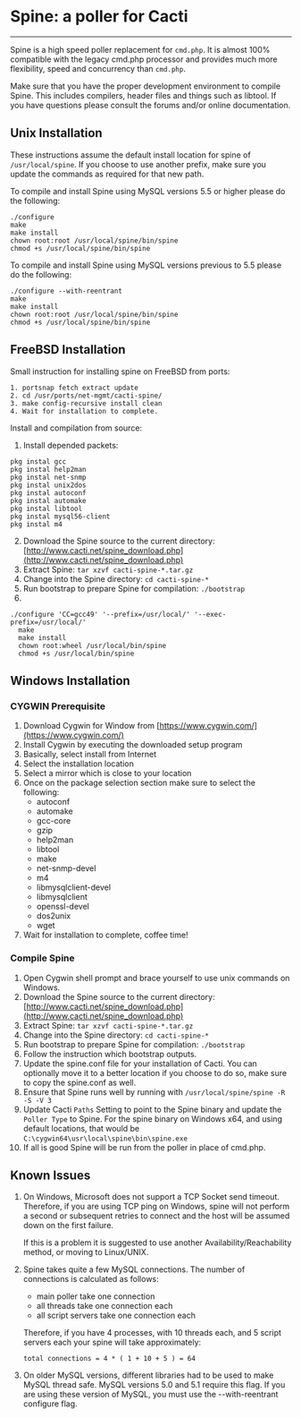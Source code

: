 # Spine: a poller for Cacti
---------------------------
Spine is a high speed poller replacement for `cmd.php`. It is almost 100%
compatible with the legacy cmd.php processor and provides much more
flexibility, speed and concurrency than `cmd.php`.

Make sure that you have the proper development environment to compile Spine.
This includes compilers, header files and things such as libtool. If you
have questions please consult the forums and/or online documentation.

## Unix Installation

These instructions assume the default install location for spine
of `/usr/local/spine`. If you choose to use another prefix, make
sure you update the commands as required for that new path.

To compile and install Spine using MySQL versions 5.5 or higher
please do the following:

```
./configure
make
make install
chown root:root /usr/local/spine/bin/spine
chmod +s /usr/local/spine/bin/spine
```

To compile and install Spine using MySQL versions previous to 5.5
please do the following:

```
./configure --with-reentrant
make
make install
chown root:root /usr/local/spine/bin/spine
chmod +s /usr/local/spine/bin/spine
```
## FreeBSD Installation
Small instruction for installing spine on FreeBSD from ports:
```
1. portsnap fetch extract update
2. cd /usr/ports/net-mgmt/cacti-spine/
3. make config-recursive install clean
4. Wait for installation to complete.
```
Install and compilation from source:
1. Install depended packets:
```
pkg instal gcc
pkg instal help2man
pkg instal net-snmp
pkg instal unix2dos
pkg instal autoconf
pkg instal automake
pkg instal libtool
pkg instal mysql56-client
pkg instal m4
```
2. Download the Spine source to the current directory:
	[http://www.cacti.net/spine_download.php](http://www.cacti.net/spine_download.php)
3. Extract Spine:
	`tar xzvf cacti-spine-*.tar.gz`
4. Change into the Spine directory:
	`cd cacti-spine-*`
5. Run bootstrap to prepare Spine for compilation:
	`./bootstrap`
6.  
```
./configure 'CC=gcc49' '--prefix=/usr/local/' '--exec-prefix=/usr/local/'
  make
  make install
  chown root:wheel /usr/local/bin/spine
  chmod +s /usr/local/bin/spine
```

## Windows Installation

### CYGWIN Prerequisite

1. Download Cygwin for Window from [https://www.cygwin.com/](https://www.cygwin.com/)
2. Install Cygwin by executing the downloaded setup program
3. Basically, select install from Internet
4. Select the installation location
5. Select a mirror which is close to your location
6. Once on the package selection section make sure to select the following:
	* autoconf
	* automake
	* gcc-core
	* gzip
	* help2man
	* libtool
	* make
	* net-snmp-devel
	* m4
	* libmysqlclient-devel
	* libmysqlclient
	* openssl-devel
	* dos2unix
	* wget
7. Wait for installation to complete, coffee time!

### Compile Spine

1. Open Cygwin shell prompt and brace yourself to use unix commands on Windows.
2. Download the Spine source to the current directory:
	[http://www.cacti.net/spine_download.php](http://www.cacti.net/spine_download.php)
3. Extract Spine:
	`tar xzvf cacti-spine-*.tar.gz`
4. Change into the Spine directory:
	`cd cacti-spine-*`
5. Run bootstrap to prepare Spine for compilation:
	`./bootstrap`
6. Follow the instruction which bootstrap outputs.
7. Update the spine.conf file for your installation of Cacti. You can optionally 
   move it to a better location if you choose to do so, make sure to copy the
   spine.conf as well.
8. Ensure that Spine runs well by running with `/usr/local/spine/spine -R -S -V 3`
9. Update Cacti `Paths` Setting to point to the Spine binary and update the 
   `Poller Type` to Spine. For the spine binary on Windows x64, and using default
   locations, that would be `C:\cygwin64\usr\local\spine\bin\spine.exe`
10. If all is good Spine will be run from the poller in place of cmd.php.

## Known Issues

1. On Windows, Microsoft does not support a TCP Socket send timeout. Therefore,
   if you are using TCP ping on Windows, spine will not perform a second or subsequent
   retries to connect and the host will be assumed down on the first failure.  

   If this is a problem it is suggested to use another Availability/Reachability
   method, or moving to Linux/UNIX.

2. Spine takes quite a few MySQL connections. The number of connections is calculated
   as follows:

   * main poller take one connection
   * all threads take one connection each
   * all script servers take one connection each

   Therefore, if you have 4 processes, with 10 threads each, and 5 script servers each
   your spine will take approximately:

   `total connections = 4 * ( 1 + 10 + 5 ) = 64`

3. On older MySQL versions, different libraries had to be used to make MySQL thread
   safe. MySQL versions 5.0 and 5.1 require this flag. If you are using these version
   of MySQL, you must use the --with-reentrant configure flag.
